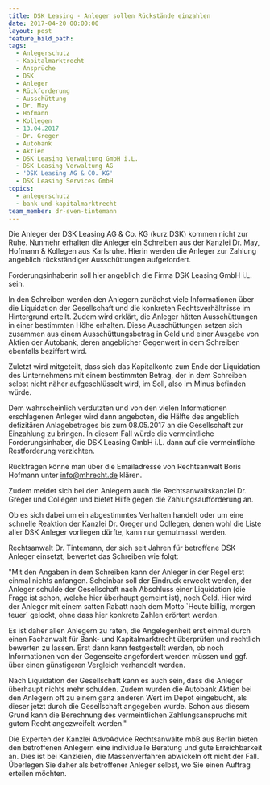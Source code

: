 ```yaml
---
title: DSK Leasing - Anleger sollen Rückstände einzahlen
date: 2017-04-20 00:00:00
layout: post
feature_bild_path:
tags:
  - Anlegerschutz
  - Kapitalmarktrecht
  - Ansprüche
  - DSK
  - Anleger
  - Rückforderung
  - Ausschüttung
  - Dr. May
  - Hofmann
  - Kollegen
  - 13.04.2017
  - Dr. Greger
  - Autobank
  - Aktien
  - DSK Leasing Verwaltung GmbH i.L.
  - DSK Leasing Verwaltung AG
  - 'DSK Leasing AG & CO. KG'
  - DSK Leasing Services GmbH
topics:
  - anlegerschutz
  - bank-und-kapitalmarktrecht
team_member: dr-sven-tintemann
---
```



Die Anleger der DSK Leasing AG & Co. KG (kurz DSK) kommen nicht zur Ruhe. Nunmehr erhalten die Anleger ein Schreiben aus der Kanzlei Dr. May, Hofmann & Kollegen aus Karlsruhe. Hierin werden die Anleger zur Zahlung angeblich rückständiger Ausschüttungen aufgefordert.

Forderungsinhaberin soll hier angeblich die Firma DSK Leasing GmbH i.L. sein.

In den Schreiben werden den Anlegern zunächst viele Informationen über die Liquidation der Gesellschaft und die konkreten Rechtsverhältnisse im Hintergrund erteilt. Zudem wird erklärt, die Anleger hätten Ausschüttungen in einer bestimmten Höhe erhalten. Diese Ausschüttungen setzen sich zusammen aus einem Ausschüttungsbetrag in Geld und einer Ausgabe von Aktien der Autobank, deren angeblicher Gegenwert in dem Schreiben ebenfalls beziffert wird.

Zuletzt wird mitgeteilt, dass sich das Kapitalkonto zum Ende der Liquidation des Unternehmens mit einem bestimmten Betrag, der in dem Schreiben selbst nicht näher aufgeschlüsselt wird, im Soll, also im Minus befinden würde.

Dem wahrscheinlich verdutzten und von den vielen Informationen erschlagenen Anleger wird dann angeboten, die Hälfte des angeblich defizitären Anlagebetrages bis zum 08.05.2017 an die Gesellschaft zur Einzahlung zu bringen. In diesem Fall würde die vermeintliche Forderungsinhaber, die DSK Leasing GmbH i.L. dann auf die vermeintliche Restforderung verzichten.

Rückfragen könne man über die Emailadresse von Rechtsanwalt Boris Hofmann unter info@mhrecht.de klären.

Zudem meldet sich bei den Anlegern auch die Rechtsanwaltskanzlei Dr. Greger und Collegen und bietet Hilfe gegen die Zahlungsaufforderung an.

Ob es sich dabei um ein abgestimmtes Verhalten handelt oder um eine schnelle Reaktion der Kanzlei Dr. Greger und Collegen, denen wohl die Liste aller DSK Anleger vorliegen dürfte, kann nur gemutmasst werden.

Rechtsanwalt Dr. Tintemann, der sich seit Jahren für betroffene DSK Anleger einsetzt, bewertet das Schreiben wie folgt:

"Mit den Angaben in dem Schreiben kann der Anleger in der Regel erst einmal nichts anfangen. Scheinbar soll der Eindruck erweckt werden, der Anleger schulde der Gesellschaft nach Abschluss einer Liquidation (die Frage ist schon, welche hier überhaupt gemeint ist), noch Geld. Hier wird der Anleger mit einem satten Rabatt nach dem Motto `Heute billig, morgen teuer´ gelockt, ohne dass hier konkrete Zahlen erörtert werden.

Es ist daher allen Anlegern zu raten, die Angelegenheit erst einmal durch einen Fachanwalt für Bank- und Kapitalmarktrecht überprüfen und rechtlich bewerten zu lassen. Erst dann kann festgestellt werden, ob noch Informationen von der Gegenseite angefordert werden müssen und ggf. über einen günstigeren Vergleich verhandelt werden.

Nach Liquidation der Gesellschaft kann es auch sein, dass die Anleger überhaupt nichts mehr schulden. Zudem wurden die Autobank Aktien bei den Anlegern oft zu einem ganz anderen Wert im Depot eingebucht, als dieser jetzt durch die Gesellschaft angegeben wurde. Schon aus diesem Grund kann die Berechnung des vermeintlichen Zahlungsanspruchs mit gutem Recht angezweifelt werden."

Die Experten der Kanzlei AdvoAdvice Rechtsanwälte mbB aus Berlin bieten den betroffenen Anlegern eine individuelle Beratung und gute Erreichbarkeit an. Dies ist bei Kanzleien, die Massenverfahren abwickeln oft nicht der Fall. Überlegen Sie daher als betroffener Anleger selbst, wo Sie einen Auftrag erteilen möchten.